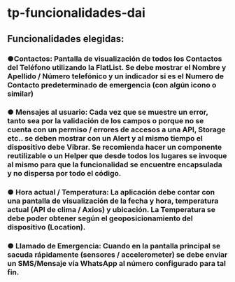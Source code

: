 # tp-funcionalidades-dai

## Funcionalidades elegidas: 
###   ●Contactos: Pantalla de visualización de todos los Contactos del Teléfono utilizando la FlatList. Se debe mostrar el Nombre y Apellido / Número telefónico y un indicador si es el Numero de Contacto predeterminado de emergencia (con algún icono o similar)  

###   ● Mensajes al usuario:  Cada vez que se muestre un error, tanto sea por la validación de los campos  o porque no se cuenta con un permiso / errores de accesos a una API, Storage etc.. se deben mostrar con un Alert y al mismo tiempo el dispositivo debe Vibrar. Se recomienda hacer un componente reutilizable o un Helper que desde todos los lugares se invoque al mismo para que la funcionalidad se encuentre encapsulada y no dispersa por todo el código.  

###   ● Hora actual / Temperatura: La aplicación debe contar con una pantalla de visualización de la fecha y hora, temperatura actual (API de clima / Axios) y ubicación. La Temperatura se debe poder obtener según el geoposicionamiento del dispositivo (Location).  

###   ● Llamado de Emergencia:  Cuando en la pantalla principal se sacuda rápidamente (sensores / accelerometer) se debe enviar un SMS/Mensaje vía WhatsApp al número configurado para tal fin. 